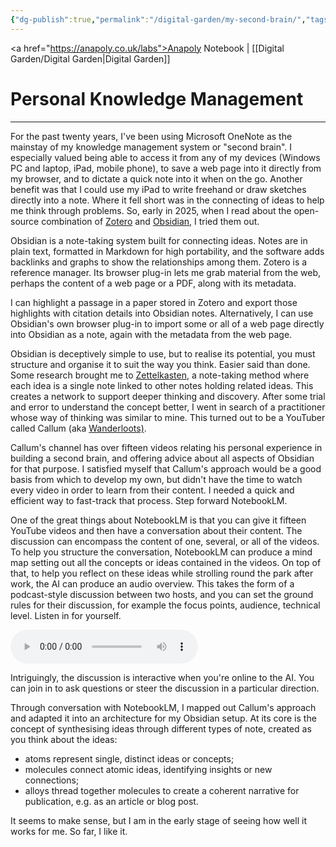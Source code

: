 ```yaml
---
{"dg-publish":true,"permalink":"/digital-garden/my-second-brain/","tags":["digital-garden"],"created":"2025-08-21T12:35:32.441+01:00","updated":"2025-08-23T11:51:05.036+01:00"}
---
```


<a href="https://anapoly.co.uk/labs">Anapoly Notebook</a> | [[Digital Garden/Digital Garden\|Digital Garden]] 

# Personal Knowledge Management

---

For the past twenty years, I've been using Microsoft OneNote as the mainstay of my knowledge management system or "second brain". I especially valued being able to access it from any of my devices (Windows PC and laptop, iPad, mobile phone), to save a web page into it directly from my browser, and to dictate a quick note into it when on the go. Another benefit was that I could use my iPad to write freehand or draw sketches directly into a note. Where it fell short was in the connecting of ideas to help me think through problems. So, early in 2025, when I read about the open-source combination of <a href="https://www.zotero.org">Zotero</a> and <a href="https://obsidian.md">Obsidian</a>, I tried them out. 

Obsidian is a note-taking system built for connecting ideas. Notes are in plain text, formatted in Markdown for high portability, and the software adds backlinks and graphs to show the relationships among them. Zotero is a reference manager. Its browser plug-in lets me grab material from the web, perhaps the content of a web page or a PDF, along with its metadata. 

I can highlight a passage in a paper stored in Zotero and export those highlights with citation details into Obsidian notes. Alternatively, I can use Obsidian's own browser plug-in to import some or all of a web page directly into Obsidian as a note, again with the metadata from the web page. 

Obsidian is deceptively simple to use, but to realise its potential, you must structure and organise it to suit the way you think. Easier said than done. Some research brought me to <a href="https://en.wikipedia.org/wiki/Zettelkasten">Zettelkasten</a>, a note-taking method where each idea is a single note linked to other notes holding related ideas. This creates a network to support deeper thinking and discovery. After some trial and error to understand the concept better, I went in search of a practitioner whose way of thinking was similar to mine. This turned out to be a YouTuber called Callum (aka <a href="https://wanderloots.com">Wanderloots)</a>. 

Callum's channel has over fifteen videos relating his personal experience in building a second brain, and offering advice about all aspects of Obsidian for that purpose. I satisfied myself that Callum's approach would be a good basis from which to develop my own, but didn't have the time to watch every video in order to learn from their content. I needed a quick and efficient way to fast-track that process. Step forward NotebookLM.

One of the great things about NotebookLM is that you can give it fifteen YouTube videos and then have a conversation about their content. The discussion can encompass the content of one, several, or all of the videos. To help you structure the conversation, NotebookLM can produce a mind map setting out all the concepts or ideas contained in the videos. On top of that, to help you reflect on these ideas while strolling round the park after work, the AI can produce an audio overview. This takes the form of a podcast-style discussion between two hosts, and you can set the ground rules for their discussion, for example the focus points, audience, technical level. Listen in for yourself.

<audio controls src="https://anapoly.co.uk/labs/media/notebooklm_obsidian_discussion_2025-08-19.mp3"></audio>

Intriguingly, the discussion is interactive when you're online to the AI. You can join in to ask questions or steer the discussion in a particular direction. 

Through conversation with NotebookLM, I mapped out Callum's approach and adapted it into an architecture for my Obsidian setup. At its core is the concept of synthesising ideas through different types of note, created as you think about the ideas:

- atoms represent single, distinct ideas or concepts;
- molecules connect atomic ideas, identifying insights or new connections;
- alloys thread together molecules to create a coherent narrative for publication, e.g. as an article or blog post. 

It seems to make sense, but I am in the early stage of seeing how well it works for me. So far, I like it. 